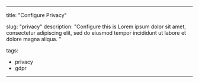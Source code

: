 
---
title: "Configure Privacy"

slug: "privacy"
description: "Configure this is Lorem ipsum dolor sit amet, consectetur adipiscing elit, sed do eiusmod tempor incididunt ut labore et dolore magna aliqua. "

tags:
- privacy
- gdpr



---

